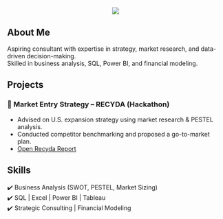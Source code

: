 <h1 align="center">
    <img src="https://readme-typing-svg.herokuapp.com/?font=Righteous&size=35&center=true&vCenter=true&width=700&height=70&duration=4000&lines=Project+Overview" />
</h1>

## About Me  
Aspiring consultant with expertise in strategy, market research, and data-driven decision-making.  
Skilled in business analysis, SQL, Power BI, and financial modeling.  

## Projects  
### 📌 Market Entry Strategy – RECYDA (Hackathon)  
- Advised on U.S. expansion strategy using market research & PESTEL analysis.  
- Conducted competitor benchmarking and proposed a go-to-market plan.
- [Open Recyda Report](https://github.com/namanmuchhala01/Recyda---US-market-expansion-Analysis/blob/main/Recyda%20-%20US%20market%20expansion%20Analysis.pdf)  

## Skills  
✔️ Business Analysis (SWOT, PESTEL, Market Sizing)  
✔️ SQL | Excel | Power BI | Tableau  
✔️ Strategic Consulting | Financial Modeling  
